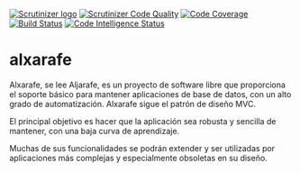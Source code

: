 [![Scrutinizer logo](https://scrutinizer-ci.com/images/logo.png)](https://scrutinizer-ci.com/g/rsanjoseo/alxarafe/?branch=master)
[![Scrutinizer Code Quality](https://scrutinizer-ci.com/g/rsanjoseo/alxarafe/badges/quality-score.png?b=main)](https://scrutinizer-ci.com/g/rsanjoseo/alxarafe/?branch=main)
[![Code Coverage](https://scrutinizer-ci.com/g/rsanjoseo/alxarafe/badges/coverage.png?b=main)](https://scrutinizer-ci.com/g/rsanjoseo/alxarafe/?branch=main)
[![Build Status](https://scrutinizer-ci.com/g/alxarafe/alxarafe/badges/build.png?b=master)](https://scrutinizer-ci.com/g/rsanjoseo/alxarafe/build-status/master)
[![Code Intelligence Status](https://scrutinizer-ci.com/g/alxarafe/alxarafe/badges/code-intelligence.svg?b=master)](https://scrutinizer-ci.com/code-intelligence)

# alxarafe

Alxarafe, se lee Aljarafe, es un proyecto de software libre que proporciona el soporte básico para mantener aplicaciones
de base de datos, con un alto grado de automatización. Alxarafe sigue el patrón de diseño MVC.

El principal objetivo es hacer que la aplicación sea robusta y sencilla de mantener, con una baja curva de aprendizaje.

Muchas de sus funcionalidades se podrán extender y ser utilizadas por aplicaciones más complejas y especialmente 
obsoletas en su diseño.